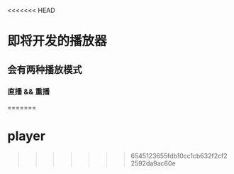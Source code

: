 <<<<<<< HEAD

# 即将开发的播放器

## 会有两种播放模式

### 直播 && 重播

=======

# player

> > > > > > > 6545123655fdb10cc1cb632f2cf22592da9ac60e
